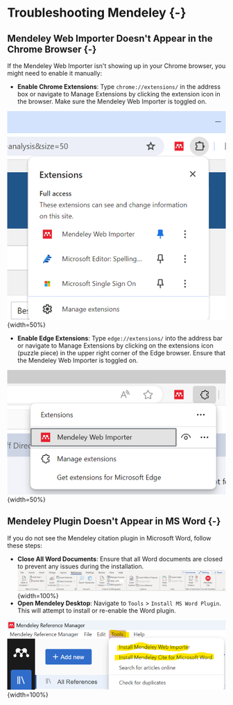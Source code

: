 
# Troubleshooting Mendeley {-}

## Mendeley Web Importer Doesn't Appear in the Chrome Browser {-}

If the Mendeley Web Importer isn't showing up in your Chrome browser, you might need to enable it manually:

- **Enable Chrome Extensions**: Type `chrome://extensions/` in the address box or navigate to Manage Extensions by clicking the extension icon in the browser. Make sure the Mendeley Web Importer is toggled on.     

![](images/Extension_chrome.png){width=50%}     

- **Enable Edge Extensions**: Type `edge://extensions/` into the address bar or navigate to Manage Extensions by clicking on the extensions icon (puzzle piece) in the upper right corner of the Edge browser. Ensure that the Mendeley Web Importer is toggled on.    

![](images/extension_edge.png){width=50%}   

## Mendeley Plugin Doesn't Appear in MS Word {-}

If you do not see the Mendeley citation plugin in Microsoft Word, follow these steps:

- **Close All Word Documents**: Ensure that all Word documents are closed to prevent any issues during the installation.     
![](images/mendeley_word_reference.png){width=100%}     
- **Open Mendeley Desktop**: Navigate to `Tools` > `Install MS Word Plugin`. This will attempt to install or re-enable the Word plugin.      

![](images/mendeley_tools_install.png){width=100%}     




